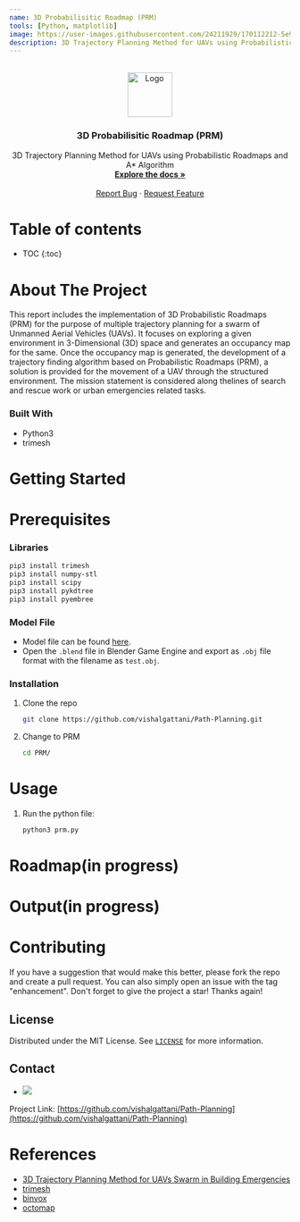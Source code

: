 ```yaml
---
name: 3D Probabilisitic Roadmap (PRM)
tools: [Python, matplotlib]
image: https://user-images.githubusercontent.com/24211929/170112212-5e9df0f8-81e7-402d-9150-5327198a4ee8.gif
description: 3D Trajectory Planning Method for UAVs using Probabilistic Roadmaps and A* Algorithm.
---
```

<!-- 
![prm-final2](https://user-images.githubusercontent.com/24211929/170112212-5e9df0f8-81e7-402d-9150-5327198a4ee8.gif)
![prm-final1](https://user-images.githubusercontent.com/24211929/170112225-110c3071-f7c5-41e2-8c3f-63a88dc38983.gif)
 -->

<!-- PROJECT LOGO -->
<br />
<div align="center">
  <a href="https://github.com/vishalgattani/Path-Planning">
    <img src="https://user-images.githubusercontent.com/24211929/159631172-b1f75d0d-b9c2-48c2-8033-221d0694befb.png" alt="Logo" width="80" height="80">
  </a>

<h3 align="center">3D Probabilisitic Roadmap (PRM)</h3>

  <p align="center">
    3D Trajectory Planning Method for UAVs using Probabilistic Roadmaps and A* Algorithm
    <br />
    <a href="https://github.com/vishalgattani/Path-Planning"><strong>Explore the docs »</strong></a>
    <br />
    <br />
    <!-- <a href="https://user-images.githubusercontent.com/24211929/159383851-806f3025-10d9-41f4-8f0a-ae68fdd7b860.mp4">View Demo</a>
    · -->
    <a href="https://github.com/vishalgattani/Path-Planning/issues">Report Bug</a>
    ·
    <a href="https://github.com/vishalgattani/Path-Planning/issues">Request Feature</a>
  </p>
</div>



<!-- TABLE OF CONTENTS -->

# Table of contents 

* TOC
{:toc}


<!-- ABOUT THE PROJECT -->
# About The Project

This report includes the implementation of 3D Probabilistic Roadmaps (PRM) for the purpose of multiple trajectory planning for a swarm of Unmanned Aerial Vehicles
(UAVs). It focuses on exploring a given environment in 3-Dimensional (3D) space and generates an occupancy map for the same. Once the occupancy map is generated, the development of a trajectory finding algorithm based on Probabilistic Roadmaps (PRM), a solution is provided for the movement of a UAV through the structured
environment. The mission statement is considered along thelines of search and rescue work or urban emergencies related tasks.

### Built With

* Python3
* trimesh


<!-- GETTING STARTED -->
# Getting Started

# Prerequisites

### Libraries

```sh
pip3 install trimesh
pip3 install numpy-stl
pip3 install scipy
pip3 install pykdtree
pip3 install pyembree
```

### Model File

- Model file can be found [here](https://sketchfab.com/3d-models/tower-house-design-a972a15421a942429f1279824e00c042).
- Open the `.blend` file in Blender Game Engine and export as `.obj` file format with the filename as `test.obj`.

### Installation

1. Clone the repo
   ```sh
   git clone https://github.com/vishalgattani/Path-Planning.git
   ```
2. Change to PRM
   ```sh
   cd PRM/
   ```

<!-- USAGE EXAMPLES -->
# Usage

1. Run the python file: 
   ```sh
   python3 prm.py
   ```


<!-- ROADMAP -->
# Roadmap(in progress)

# Output(in progress)


<!-- CONTRIBUTING -->
# Contributing

If you have a suggestion that would make this better, please fork the repo and create a pull request. You can also simply open an issue with the tag "enhancement". Don't forget to give the project a star! Thanks again!


<!-- LICENSE -->
## License

Distributed under the MIT License. See [`LICENSE`](https://github.com/vishalgattani/Path-Planning/blob/main/LICENSE) for more information.


<!-- CONTACT -->
## Contact

- <a href="mailto:vishalgattani09@gmail.com"><img src="https://img.shields.io/badge/-vishalgattani09@gmail.com-D14836?style=flat&logo=Gmail&logoColor=white"/></a>

Project Link: [https://github.com/vishalgattani/Path-Planning](https://github.com/vishalgattani/Path-Planning)


# References

- [3D Trajectory Planning Method for UAVs Swarm in Building Emergencies](https://www.mdpi.com/1424-8220/20/3/642)
- [trimesh](https://github.com/mikedh/trimesh)
- [binvox](https://www.patrickmin.com/binvox/binvox.html)
- [octomap](https://octomap.github.io/)



